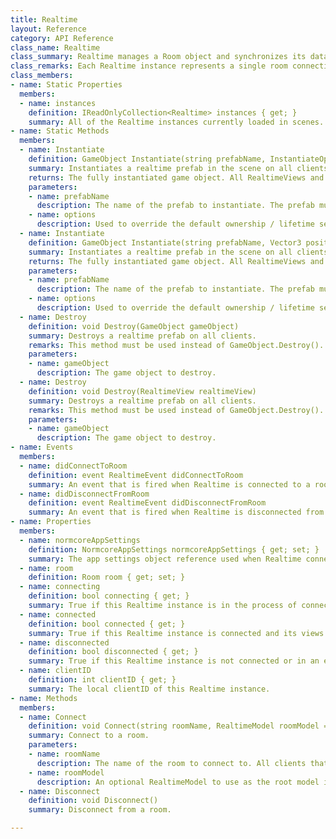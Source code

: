 ```yaml
---
title: Realtime
layout: Reference
category: API Reference
class_name: Realtime
class_summary: Realtime manages a Room object and synchronizes its datastore to RealtimeViews and RealtimeComponents in the scene.
class_remarks: Each Realtime instance represents a single room connection. If you would like to connect to multiple rooms simultaneously, use multiple instances of Realtime on different GameObjects.
class_members:
- name: Static Properties
  members:
  - name: instances
    definition: IReadOnlyCollection<Realtime> instances { get; }
    summary: All of the Realtime instances currently loaded in scenes.
- name: Static Methods
  members:
  - name: Instantiate
    definition: GameObject Instantiate(string prefabName, InstantiateOptions? options)
    summary: Instantiates a realtime prefab in the scene on all clients.
    returns: The fully instantiated game object. All RealtimeViews and RealtimeComponents, along with their models will be initialized and ready for use immediately.
    parameters:
    - name: prefabName
      description: The name of the prefab to instantiate. The prefab must contain a RealtimeView on the root and it must live within a Resources folder or Unity will not be able to locate it on other clients.
    - name: options
      description: Used to override the default ownership / lifetime settings for the object or to use a specific instance of Realtime when multiple instances are available in the scene.
  - name: Instantiate
    definition: GameObject Instantiate(string prefabName, Vector3 position, Quaternion rotation, InstantiateOptions? options)
    summary: Instantiates a realtime prefab in the scene on all clients.
    returns: The fully instantiated game object. All RealtimeViews and RealtimeComponents, along with their models will be initialized and ready for use immediately.
    parameters:
    - name: prefabName
      description: The name of the prefab to instantiate. The prefab must contain a RealtimeView on the root and it must live within a Resources folder or Unity will not be able to locate it on other clients.
    - name: options
      description: Used to override the default ownership / lifetime settings for the object or to use a specific instance of Realtime when multiple instances are available in the scene.
  - name: Destroy
    definition: void Destroy(GameObject gameObject)
    summary: Destroys a realtime prefab on all clients.
    remarks: This method must be used instead of GameObject.Destroy(). It can only be used with GameObjects that were instantiated with Realtime.Instantiate().
    parameters:
    - name: gameObject
      description: The game object to destroy.
  - name: Destroy
    definition: void Destroy(RealtimeView realtimeView)
    summary: Destroys a realtime prefab on all clients.
    remarks: This method must be used instead of GameObject.Destroy(). It can only be used with GameObjects that were instantiated with Realtime.Instantiate().
    parameters:
    - name: gameObject
      description: The game object to destroy.
- name: Events
  members:
  - name: didConnectToRoom
    definition: event RealtimeEvent didConnectToRoom
    summary: An event that is fired when Realtime is connected to a room and all realtime prefabs and realtime views in the scene have been successfully connected to the datastore.
  - name: didDisconnectFromRoom
    definition: event RealtimeEvent didDisconnectFromRoom
    summary: An event that is fired when Realtime is disconnected from a room.
- name: Properties
  members:
  - name: normcoreAppSettings
    definition: NormcoreAppSettings normcoreAppSettings { get; set; }
    summary: The app settings object reference used when Realtime connects. Changing this while the Realtime instance is connected will not have any effect until the next time it connects.
  - name: room
    definition: Room room { get; set; }
  - name: connecting
    definition: bool connecting { get; }
    summary: True if this Realtime instance is in the process of connecting or initializing its views.
  - name: connected
    definition: bool connected { get; }
    summary: True if this Realtime instance is connected and its views are initialized.
  - name: disconnected
    definition: bool disconnected { get; }
    summary: True if this Realtime instance is not connected or in an error state.
  - name: clientID
    definition: int clientID { get; }
    summary: The local clientID of this Realtime instance.
- name: Methods
  members:
  - name: Connect
    definition: void Connect(string roomName, RealtimeModel roomModel = null)
    summary: Connect to a room.
    parameters:
    - name: roomName
      description: The name of the room to connect to. All clients that connect to the same room name will end up on the same room server.
    - name: roomModel
      description: An optional RealtimeModel to use as the root model in the datastore.
  - name: Disconnect
    definition: void Disconnect()
    summary: Disconnect from a room.

---
```

